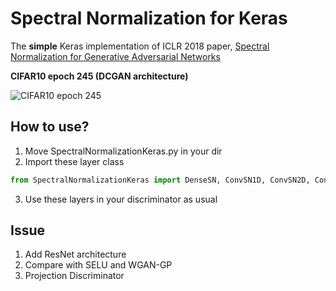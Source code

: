 Spectral Normalization for Keras
================================
The **simple** Keras implementation of ICLR 2018 paper, [Spectral Normalization for Generative Adversarial Networks](https://openreview.net/forum?id=B1QRgziT-)

**CIFAR10 epoch 245 (DCGAN architecture)**

![](https://raw.githubusercontent.com/IShengFang/SpectralNormalizationKeras/master/generated_img_CIFAR10_DCGAN/SN_epoch_245.png "CIFAR10 epoch 245")

How to use?
----
1. Move SpectralNormalizationKeras.py in your dir
2. Import these layer class
``` python
from SpectralNormalizationKeras import DenseSN, ConvSN1D, ConvSN2D, ConvSN3D
```
3. Use these layers in your discriminator as usual



Issue
-----
1. Add ResNet architecture 
2. Compare with SELU and WGAN-GP
3. Projection Discriminator
